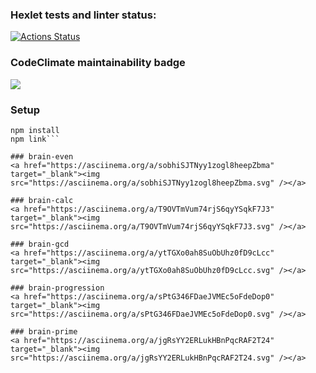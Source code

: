 ### Hexlet tests and linter status:

[![Actions Status](https://github.com/ankechkina/frontend-project-44/workflows/hexlet-check/badge.svg)](https://github.com/ankechkina/frontend-project-44/actions)

### CodeClimate maintainability badge

<a href="https://codeclimate.com/github/ankechkina/frontend-project-44/maintainability"><img src="https://api.codeclimate.com/v1/badges/4c7ec58081567000aea4/maintainability" /></a>

### Setup
```clone this repository
npm install
npm link```

### brain-even
<a href="https://asciinema.org/a/sobhiSJTNyy1zogl8heepZbma" target="_blank"><img src="https://asciinema.org/a/sobhiSJTNyy1zogl8heepZbma.svg" /></a>

### brain-calc
<a href="https://asciinema.org/a/T9OVTmVum74rjS6qyYSqkF7J3" target="_blank"><img src="https://asciinema.org/a/T9OVTmVum74rjS6qyYSqkF7J3.svg" /></a>

### brain-gcd
<a href="https://asciinema.org/a/ytTGXo0ah8SuObUhz0fD9cLcc" target="_blank"><img src="https://asciinema.org/a/ytTGXo0ah8SuObUhz0fD9cLcc.svg" /></a>

### brain-progression
<a href="https://asciinema.org/a/sPtG346FDaeJVMEc5oFdeDop0" target="_blank"><img src="https://asciinema.org/a/sPtG346FDaeJVMEc5oFdeDop0.svg" /></a>

### brain-prime
<a href="https://asciinema.org/a/jgRsYY2ERLukHBnPqcRAF2T24" target="_blank"><img src="https://asciinema.org/a/jgRsYY2ERLukHBnPqcRAF2T24.svg" /></a>
